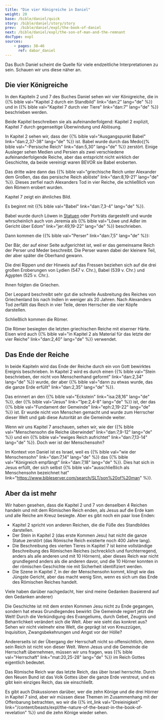 ```yaml
---
title: "Die vier Königreiche in Daniel"
weight: 20
base: /bible/daniel/quick
story: /bible/daniel/story/story
prev:  /bible/daniel/expl/the-book-of-daniel
next: /bible/daniel/expl/the-son-of-man-and-the-remnant
docType: expl
sources:
    - pages: 38–46
      ref: dabar_daniel
---
```


Das Buch Daniel scheint die Quelle für viele endzeitliche Interpretationen zu sein. Schauen wir uns diese näher an.

## Die vier Königreiche

<a name="c9a9"></a>
In den Kapiteln 2 und 7 des Buches Daniel sehen wir vier Königreiche, die in {{% bible val="Kapitel 2 durch ein Standbild" link="dan:2" lang="de" %}} und in {{% bible val="Kapitel 7 durch vier Tiere" link="dan:7" lang="de" %}} beschrieben werden.

Beide Kapitel beschreiben sie als aufeinanderfolgend: Kapitel 2 explizit, Kapitel 7 durch gegenseitige Überwindung und Ablösung.

In Kapitel 2 sehen wir, dass der {{% bible val="Ausgangspunkt Babel" link="dan:2,37-38" lang="de" %}} ist. Babel wurde durch das Medo{{% bible val="-Persische Reich" link="dan:5,30" lang="de" %}} zerstört. Einige Ausleger sehen Medien und Persien als zwei verschiedene aufeinanderfolgende Reiche, aber das entspricht nicht wirklich der Geschichte, da beide vereinigt waren BEVOR sie Babel eroberten.

Das dritte wäre dann das {{% bible val="griechische Reich unter Alexander dem Großen, das das persische Reich ablöste" link="dan:8,19-21" lang="de" %}}. Dieses zerfiel nach Alexanders Tod in vier Reiche, die schließlich von den Römern erobert wurden.

Kapitel 7 zeigt ein ähnliches Bild.

Es beginnt mit {{% bible val="Babel" link="dan:7,3-4" lang="de" %}}.

Babel wurde durch Löwen in [Statuen](https://en.m.wikipedia.org/wiki/Lion_of_Babylon) oder Porträts dargestellt und wurde whrscheinlich auch von Jeremia als {{% bible val="Löwe und Adler im Gericht über Edom" link="jer:49,19-22" lang="de" %}} beschrieben.

Dann kommen die {{% bible val="Perser" link="dan:7,5" lang="de" %}}:

Der Bär, der auf einer Seite aufgerichtet ist, weil er das gemeinsame Reich der Perser und Meder beschreibt. Die Perser waren dabei der kleinere Teil, der aber später die Oberhand gewann.

Die drei Rippen und der Hinweis auf das Fressen beziehen sich auf die drei großen Eroberungen von Lydien (547 v. Chr.), Babel (539 v. Chr.) und Ägypten (525 v. Chr.).

Ihnen folgten die Griechen.

Der Leopard beschreibt sehr gut die schnelle Ausbreitung des Reiches von Griechenland bis nach Indien in weniger als 20 Jahren. Nach Alexanders Tod zerfällt das Reich in vier Teile, deren Herrscher die vier Köpfe darstellen.

Schließlich kommen die Römer.

Die Römer besiegten die letzten griechischen Reiche mit eiserner Härte. Eisen wird auch {{% bible val="in Kapitel 2 als Material für das letzte der vier Reiche" link="dan:2,40" lang="de" %}} verwendet.

## Das Ende der Reiche

<a name="415e"></a>
In beide Kapiteln wird das Ende der Reiche durch ein von Gott bewirktes Ereignis beschrieben. In Kapitel 2 wird es durch einen {{% bible val="Stein beschrieben, der nicht von Menschenhand geformt" link="dan:2,34" lang="de" %}} wurde, der aber {{% bible val="dann zu etwas wurde, das die ganze Erde erfüllt" link="dan:2,35" lang="de" %}}.

Das erinnert an den {{% bible val="Eckstein" link="isa:28,16" lang="de" %}}, der {{% bible val="Jesus" link="1pe:2,4-8" lang="de" %}} ist, der das {{% bible val="Fundament der Gemeinde" link="eph:2,19-22" lang="de" %}} ist. Er wurde nicht von Menschen gemacht und wurde zum Herrscher dieser Welt und gab diese Autorität an die Gemeinde weiter.

Wenn wir uns Kapitel 7 anschauen, sehen wir, wie der {{% bible val="Menschensohn die Reiche überwindet" link="dan:7,9-12" lang="de" %}} und ein {{% bible val="ewiges Reich aufrichtet" link="dan:7,13-14" lang="de" %}}. Doch wer ist der Menschensohn?

Im Kontext von Daniel ist es Israel, weil es {{% bible val="wie der Menschensohn" link="dan:7,14" lang="de" %}} das {{% bible val="Königreich empfängt" link="dan:7,18" lang="de" %}}. Dies hat sich in Jesus erfüllt, der sich selbst {{% bible val="ausschließlich als Menschensohn bezeichnet hat" link="https://www.bibleserver.com/search/SLT/son%20of%20man" %}}.

## Aber da ist mehr

<a name="e6a6"></a>
Wir haben gesehen, dass die Kapitel 2 und 7 von denselben 4 Reichen handeln und mit dem Römischen Reich enden, als Jesus auf die Erde kam und alle Reiche am Kreuz besiegte. Aber es gibt noch ein paar lose Enden:

- Kapitel 2 spricht von anderen Reichen, die die Füße des Standbildes darstellen.
- Der Stein in Kapitel 2 (das erste Kommen Jesu) hat nicht die ganze Statue zerstört (das Römische Reich existierte noch 400 Jahre lang).
- Die Beschreibung des vierten Tieres in Kapitel 7 ist keine vollständige Beschreibung des Römischen Reiches (schrecklich und furchterregend, anders als alle anderen und mit 10 Hörnern), aber dieses Reich war nicht grundlegend anders als die anderen davor, und die 10 Hörner konnten in der römischen Geschichte nie mit Sicherheit identifiziert werden.
- Die Szene in Kapitel 7, in der der Menschensohn kommt, klingt wie das Jüngste Gericht, aber das macht wenig Sinn, wenn es sich um das Ende des Römischen Reiches handelt.

Viele haben darüber nachgedacht, hier sind meine Gedanken (basierend auf den Gedanken anderer)

Die Geschichte ist mit dem ersten Kommen Jesu nicht zu Ende gegangen, sondern hat etwas Grundlegendes bewirkt: Die Gemeinde regiert jetzt die Welt! Durch die Verkündigung des Evangeliums, durch Gebet, Zeugnis und Beharrlichkeit verändert sich die Welt. Aber wie sieht das konkret aus? Sehen wir nicht vielmehr eine Welt, die geprägt ist von Kreuzzügen, Inquisition, Zwangsbekehrungen und Angst vor der Hölle?

Andererseits ist der Übergang der Herrschaft nicht so offensichtlich, denn sein Reich ist nicht von dieser Welt. Wenn Jesus und die Gemeinde die Herrschaft übernehmen, müssen wir uns fragen, was {{% bible val="Herrschaft" link="mat:20,25-28" lang="de" %}} im Reich Gottes eigentlich bedeutet.

Das Römische Reich war das letzte Reich, das über Israel herrschte. Durch den Neuen Bund ist das Volk Gottes über die ganze Erde verstreut, und es gibt kein einziges Reich, das sie einschließt.

Es gibt auch Diskussionen darüber, wer die zehn Könige und die drei Hörner in Kapitel 7 sind, aber wir müssen diese Themen im Zusammenhang mit der Offenbarung betrachten, wo wir die {{% int_link val="Dreieinigkeit" link="/content/beasts/expl/the-nature-of-the-beast-in-the-book-of-revelation" %}} und die zehn Könige wieder sehen.
